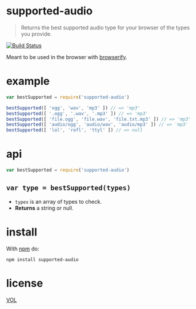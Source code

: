 supported-audio
=========

> Returns the best supported audio type for your browser of the types you provide.

[![Build Status](https://travis-ci.org/ArtskydJ/supported-audio.svg?branch=master)](https://travis-ci.org/ArtskydJ/supported-audio)

Meant to be used in the browser with [browserify](https://github.com/substack/node-browserify).

# example

```js
var bestSupported = require('supported-audio')

bestSupported([ 'ogg', 'wav', 'mp3' ]) // => 'mp3'
bestSupported([ '.ogg', '.wav', '.mp3' ]) // => 'mp3'
bestSupported([ 'file.ogg', 'file.wav', 'file.txt.mp3' ]) // => 'mp3'
bestSupported([ 'audio/ogg', 'audio/wav', 'audio/mp3' ]) // => 'mp3'
bestSupported([ 'lol', 'rofl', 'ttyl' ]) // => null
```

# api

```js
var bestSupported = require('supported-audio')
```

## `var type = bestSupported(types)`

- `types` is an array of types to check.
- **Returns** a string or null.

# install

With [npm](http://nodejs.org/download) do:

	npm install supported-audio

# license

[VOL](http://veryopenlicense.com)

